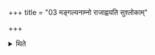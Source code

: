 +++
title = "03 मङ्गल्यनाम्नो राजाह्वयति सुश्लोकाम्"

+++

<details><summary>थिते</summary>

मङ्गल्यनाम्नो राजाह्वयति । सुश्लोकां३
</details>
